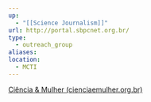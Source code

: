 ```yaml
---
up:
  - "[[Science Journalism]]"
url: http://portal.sbpcnet.org.br/
type:
  - outreach_group
aliases: 
location:
  - MCTI
---
```


[Ciência & Mulher (cienciaemulher.org.br)](http://www.cienciaemulher.org.br/)
